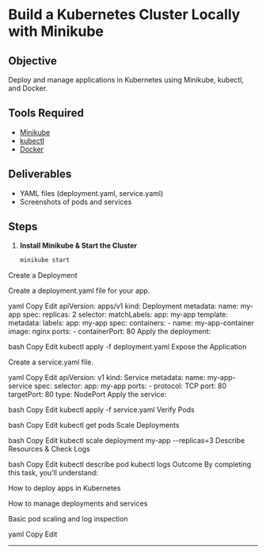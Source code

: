 # Build a Kubernetes Cluster Locally with Minikube

## Objective
Deploy and manage applications in Kubernetes using Minikube, kubectl, and Docker.

## Tools Required
- [Minikube](https://minikube.sigs.k8s.io/docs/start/)
- [kubectl](https://kubernetes.io/docs/tasks/tools/)
- [Docker](https://www.docker.com/)

## Deliverables
- YAML files (deployment.yaml, service.yaml)
- Screenshots of pods and services

## Steps

1. **Install Minikube & Start the Cluster**
   ```bash
   minikube start
Create a Deployment

Create a deployment.yaml file for your app.

yaml
Copy
Edit
apiVersion: apps/v1
kind: Deployment
metadata:
  name: my-app
spec:
  replicas: 2
  selector:
    matchLabels:
      app: my-app
  template:
    metadata:
      labels:
        app: my-app
    spec:
      containers:
      - name: my-app-container
        image: nginx
        ports:
        - containerPort: 80
Apply the deployment:

bash
Copy
Edit
kubectl apply -f deployment.yaml
Expose the Application

Create a service.yaml file.

yaml
Copy
Edit
apiVersion: v1
kind: Service
metadata:
  name: my-app-service
spec:
  selector:
    app: my-app
  ports:
    - protocol: TCP
      port: 80
      targetPort: 80
  type: NodePort
Apply the service:

bash
Copy
Edit
kubectl apply -f service.yaml
Verify Pods

bash
Copy
Edit
kubectl get pods
Scale Deployments

bash
Copy
Edit
kubectl scale deployment my-app --replicas=3
Describe Resources & Check Logs

bash
Copy
Edit
kubectl describe pod <pod-name>
kubectl logs <pod-name>
Outcome
By completing this task, you’ll understand:

How to deploy apps in Kubernetes

How to manage deployments and services

Basic pod scaling and log inspection

yaml
Copy
Edit

---







